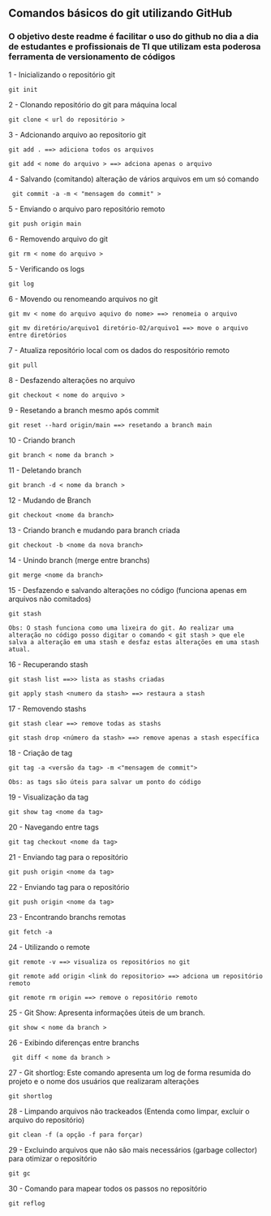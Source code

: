 ## Comandos básicos do git utilizando GitHub ##

### O objetivo deste readme é facilitar o uso do github no dia a dia de estudantes e profissionais de TI que utilizam esta poderosa ferramenta de versionamento de códigos

1 - Inicializando o repositório git

    git init

2 - Clonando repositório do git para máquina local

    git clone < url do repositório >

3 - Adcionando arquivo ao repositorio git

    git add . ==> adiciona todos os arquivos

    git add < nome do arquivo > ==> adciona apenas o arquivo

4 - Salvando (comitando) alteração de vários arquivos em um só comando

     git commit -a -m < "mensagem do commit" >

5 - Enviando o arquivo paro repositório remoto

    git push origin main

6 - Removendo arquivo do git

    git rm < nome do arquivo >

5 - Verificando os logs

    git log

6 - Movendo ou renomeando arquivos no git

    git mv < nome do arquivo aquivo do nome> ==> renomeia o arquivo

    git mv diretório/arquivo1 diretório-02/arquivo1 ==> move o arquivo entre diretórios

7 - Atualiza repositório local com os dados do respositório remoto

    git pull

8 - Desfazendo alterações no arquivo

    git checkout < nome do arquivo >

9 - Resetando a branch mesmo após commit

    git reset --hard origin/main ==> resetando a branch main

10 - Criando branch

    git branch < nome da branch >

11 - Deletando branch

    git branch -d < nome da branch >

12 - Mudando de Branch

    git checkout <nome da branch>

13 - Criando branch e mudando para branch criada

    git checkout -b <nome da nova branch>

14 - Unindo branch (merge entre branchs)

    git merge <nome da branch>

15 - Desfazendo e salvando alterações no código (funciona apenas em arquivos não comitados)

    git stash

    Obs: O stash funciona como uma lixeira do git. Ao realizar uma alteração no código posso digitar o comando < git stash > que ele salva a alteração em uma stash e desfaz estas alterações em uma stash atual.

16 - Recuperando stash

    git stash list ==>> lista as stashs criadas

    git apply stash <numero da stash> ==> restaura a stash

17 - Removendo stashs

    git stash clear ==> remove todas as stashs

    git stash drop <número da stash> ==> remove apenas a stash específica

18 - Criação de tag

    git tag -a <versão da tag> -m <"mensagem de commit">

    Obs: as tags são úteis para salvar um ponto do código

19 - Visualização da tag

    git show tag <nome da tag>

20 - Navegando entre tags

    git tag checkout <nome da tag>

21 - Enviando tag para o repositório

    git push origin <nome da tag>

22 - Enviando tag para o repositório

    git push origin <nome da tag>

23 - Encontrando branchs remotas

    git fetch -a

24 - Utilizando o remote

    git remote -v ==> visualiza os repositórios no git

    git remote add origin <link do repositorio> ==> adciona um repositório remoto

    git remote rm origin ==> remove o repositório remoto


25 - Git Show: Apresenta informações úteis de um branch.

    git show < nome da branch >

26 - Exibindo diferenças entre branchs

     git diff < nome da branch >

27 - Git shortlog: Este comando apresenta um log de forma resumida do projeto e o nome dos usuários que realizaram alterações

    git shortlog

28 - Limpando arquivos não trackeados (Entenda como limpar, excluir o arquivo do repositório)

    git clean -f (a opção -f para forçar)

29 - Excluindo arquivos que não são mais necessários (garbage collector) para otimizar o repositório

    git gc

30 - Comando para mapear todos os passos no repositório

    git reflog